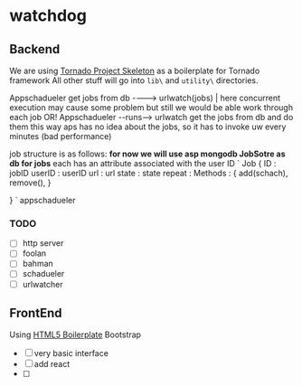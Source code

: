 # watchdog

## Backend
We are using [Tornado Project Skeleton](https://github.com/hkage/tornado-project-skeleton) as a boilerplate for Tornado framework
All other stuff will go into `lib\` and `utility\` directories.

Appschadueler get jobs from db ----> urlwatch(jobs) | here concurrent execution may cause some problem
but still we would be able work through each job 
OR!
Appschadueler --runs--> urlwatch get the jobs from db and do them
this way aps has no idea about the jobs, so it has to invoke uw every minutes (bad performance)

job structure is as follows: **for now we will use asp mongodb JobSotre as db for jobs** each has an attribute 
associated with the user ID 
 `
 Job {
    ID : jobID
    userID : userID
    url : url
    state : state
    repeat :
    Methods : {
        add(schach),
        remove(),
    }
    
 }
 `
appschadueler 

### TODO
- [ ] http server
- [ ] foolan
- [ ] bahman
- [ ] schadueler
- [ ] urlwatcher

## FrontEnd 
Using [HTML5 Boilerplate](http://www.initializr.com/) Bootstrap 
- [ ] very basic interface
- [ ] add react
- [ ] 
